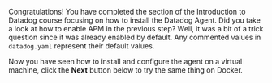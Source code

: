 Congratulations! You have completed the section of the Introduction to Datadog course focusing on how to install the Datadog Agent. Did you take a look at how to enable APM in the previous step? Well, it was a bit of a trick question since it was already enabled by default. Any commented values in `datadog.yaml` represent their default values.

Now you have seen how to install and configure the agent on a virtual machine, click the **Next** button below to try the same thing on Docker.

